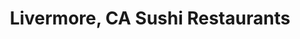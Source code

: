 ---
layout: city
title: Livermore, CA Sushi Restaurants
permalink: /california/livermore/
stateAbbr: CA
stateName: California
cityName: Livermore
---